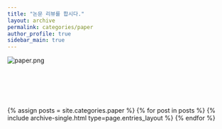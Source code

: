 ```yaml
---
title: "논문 리뷰를 합시다."
layout: archive
permalink: categories/paper
author_profile: true
sidebar_main: true
---
```


![paper.png](../../../image/paper.png)


<br><br><br><br>

{% assign posts = site.categories.paper %}
{% for post in posts %} {% include archive-single.html type=page.entries_layout %} {% endfor %}